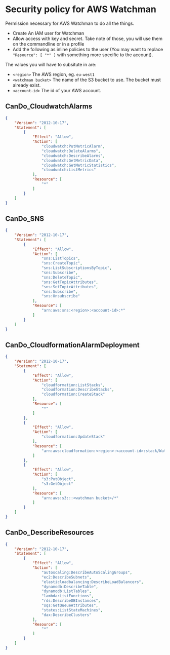 # Security policy for AWS Watchman


Permission necessary for AWS Watchman to do all the things.
* Create An IAM user for Watchman
* Allow access with key and secret. Take note of those, you will use them on the commandline or in a profile
* Add the following as inline policies to the user (You may want to replace `"Resource": [ "*" ]` with something more specific to the account).

The values you will have to subsitute in are:

* `<region>` The AWS region,  eg. `eu-west1`
* `<watchman bucket>` The name of the S3 bucket to use. The bucket must already exist.
* `<account-id>` The id of your AWS account.

## CanDo_CloudwatchAlarms

```json
{
	"Version": "2012-10-17",
	"Statement": [
		{
			"Effect": "Allow",
			"Action": [
				"cloudwatch:PutMetricAlarm",
				"cloudwatch:DeleteAlarms",
				"cloudwatch:DescribeAlarms",
				"cloudwatch:GetMetricData",
				"cloudwatch:GetMetricStatistics",
				"cloudwatch:ListMetrics"
			],
			"Resource": [
				"*"
			]
		}
	]
}
```

## CanDo_SNS

```json
{
	"Version": "2012-10-17",
	"Statement": [
		{
			"Effect": "Allow",
			"Action": [
				"sns:ListTopics",
				"sns:CreateTopic",
				"sns:ListSubscriptionsByTopic",
				"sns:Subscribe",
				"sns:DeleteTopic",
				"sns:GetTopicAttributes",
				"sns:SetTopicAttributes",
				"sns:Subscribe",
				"sns:Unsubscribe"
			],
			"Resource": [
				"arn:aws:sns:<region>:<account-id>:*"
			]
		}
	]
}
```

## CanDo_CloudformationAlarmDeployment

```json
{
	"Version": "2012-10-17",
	"Statement": [
		{
			"Effect": "Allow",
			"Action": [
				"cloudformation:ListStacks",
				"cloudformation:DescribeStacks",
				"cloudformation:CreateStack"
			],
			"Resource": [
				"*"
			]
		},
		{
			"Effect": "Allow",
			"Action": [
				"cloudformation:UpdateStack"
			],
			"Resource": [
				"arn:aws:cloudformation:<region>:<account-id>:stack/Watchman*"
			]
		},
		{
			"Effect": "Allow",
			"Action": [
				"s3:PutObject",
				"s3:GetObject"
			],
			"Resource": [
				"arn:aws:s3:::<watchman bucket>/*"
			]
		}
	]
}
```

## CanDo_DescribeResources

```json
{
	"Version": "2012-10-17",
	"Statement": [
		{
			"Effect": "Allow",
			"Action": [
				"autoscaling:DescribeAutoScalingGroups",
				"ec2:DescribeSubnets",
				"elasticloadbalancing:DescribeLoadBalancers",
				"dynamodb:DescribeTable",
				"dynamodb:ListTables",
				"lambda:ListFunctions",
				"rds:DescribeDBInstances",
				"sqs:GetQueueAttributes",
				"states:ListStateMachines",
				"dax:DescribeClusters"
			],
			"Resource": [
				"*"
			]
		}
	]
}
```

